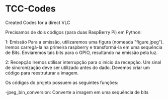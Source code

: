# TCC-Codes
Created Codes for a direct VLC 

Precisamos de dois códigos (para duas RaspBerry Pi) em Python:

1: Emissão
Para a emissão, utilizaremos uma figura (nomeada "figure.jpeg"). Iremos carregá-la na primeira raspberry e transformá-la em uma sequência de Bits. Enviaremos tais bits para o GPIO, resultando na emissão pela luz.

2: Recepção
Iremos utilisar interrupção para o início da recepção. Um sinal de sincronização deve ser utilizado antes do dado.
Devemos criar um código para reestruturar a imagem.


Os códigos do projeto possuem as seguintes funções:

-jpeg_bin_conversion: Converte a imagem em uma sequência de bits
